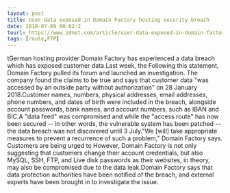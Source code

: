 ```yaml
---
layout: post
title: User data exposed in Domain Factory hosting security breach
date: 2018-07-09 00:02:2
tourl: https://www.zdnet.com/article/user-data-exposed-in-domain-factory-hosting-security-breach/
tags: [route,FTP]
---
```

tGerman hosting provider Domain Factory has experienced a data breach which has exposed customer data.Last week, the Following this statement, Domain Factory pulled its forum and launched an investigation. The company found the claims to be true and says that customer data "was accessed by an outside party without authorization" on 28 January 2018.Customer names, numbers, physical addresses, email addresses, phone numbers, and dates of birth were included in the breach, alongside account passwords, bank names, and account numbers, such as IBAN and BIC.A "data feed" was compromised and while the "access route" has now been secured -- in other words, the vulnerable system has been patched -- the data breach was not discovered until 3 July."We [will] take appropriate measures to prevent a recurrence of such a problem," Domain Factory says. Customers are being urged to However, Domain Factory is not only suggesting that customers change their account credentials, but also MySQL, SSH, FTP, and Live disk passwords as their websites, in theory, may also be compromised due to the data leak.Domain Factory says that data protection authorities have been notified of the breach, and external experts have been brought in to investigate the issue. 